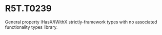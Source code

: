 # R5T.T0239
General property IHasX/IWithX strictly-framework types with no associated functionality types library.
